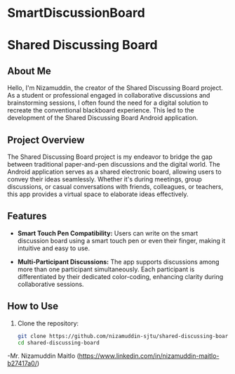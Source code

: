 # SmartDiscussionBoard
# Shared Discussing Board

## About Me

Hello, I'm Nizamuddin, the creator of the Shared Discussing Board project. As a student or professional engaged in collaborative discussions and brainstorming sessions, I often found the need for a digital solution to recreate the conventional blackboard experience. This led to the development of the Shared Discussing Board Android application.

## Project Overview

The Shared Discussing Board project is my endeavor to bridge the gap between traditional paper-and-pen discussions and the digital world. The Android application serves as a shared electronic board, allowing users to convey their ideas seamlessly. Whether it's during meetings, group discussions, or casual conversations with friends, colleagues, or teachers, this app provides a virtual space to elaborate ideas effectively.

## Features

- **Smart Touch Pen Compatibility:** Users can write on the smart discussion board using a smart touch pen or even their finger, making it intuitive and easy to use.
  
- **Multi-Participant Discussions:** The app supports discussions among more than one participant simultaneously. Each participant is differentiated by their dedicated color-coding, enhancing clarity during collaborative sessions.

## How to Use

1. Clone the repository:

   ```bash
   git clone https://github.com/nizamuddin-sjtu/shared-discussing-board.git
   cd shared-discussing-board
-Mr. Nizamuddin Maitlo (https://www.linkedin.com/in/nizamuddin-maitlo-b27417a0/)
